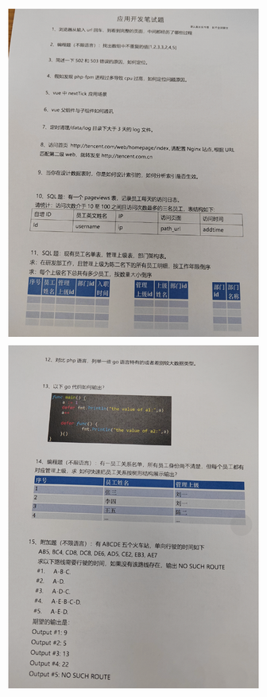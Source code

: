 ![image-20220925164512039](../img/image-20220925164512039.png)



![image-20220925164536225](../img/image-20220925164536225.png)
